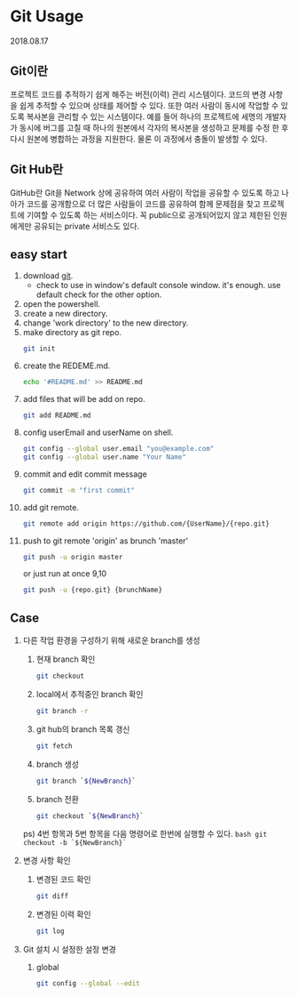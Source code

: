 # Git Usage

2018.08.17

## Git이란

프로젝트 코드를 추적하기 쉽게 해주는 버전(이력) 관리 시스템이다. 코드의 변경 사항을 쉽게 추적할 수 있으며 상태를 제어할 수 있다. 또한 여러 사람이 동시에 작업할 수 있도록 복사본을 관리할 수 있는 시스템이다. 예를 들어 하나의 프로젝트에 세명의 개발자가 동시에 버그를 고칠 때 하나의 원본에서 각자의 복사본을 생성하고 문제를 수정 한 후 다시 원본에 병합하는 과정을 지원한다. 물론 이 과정에서 충돌이 발생할 수 있다.

## Git Hub란

GitHub란 Git을 Network 상에 공유하여 여러 사람이 작업을 공유할 수 있도록 하고 나아가 코드를 공개함으로 더 많은 사람들이 코드를 공유하여 함께 문제점을 찾고 프로젝트에 기여할 수 있도록 하는 서비스이다. 꼭 public으로 공개되어있지 않고 제한된 인원에게만 공유되는 private 서비스도 있다.

## easy start

1. download [git](https://git-scm.com/downloads).
    - check to use in window's default console window. it's enough. use default check for the other option.
2. open the powershell.
3. create a new directory.
4. change 'work directory' to the new directory.
5. make directory as git repo.
    ```bash
    git init
    ```
6. create the REDEME.md.
    ```bash
    echo '#README.md' >> README.md
    ```
7. add files that will be add on repo.
    ```bash
    git add README.md
    ```
8. config userEmail and userName on shell.
    ```bash
    git config --global user.email "you@example.com"
    git config --global user.name "Your Name"
    ```
9. commit and edit commit message
    ```bash
    git commit -m "first commit"
    ```
10. add git remote.
    ```bash
    git remote add origin https://github.com/{UserName}/{repo.git}
    ```
11. push to git remote 'origin' as brunch 'master'
    ```bash
    git push -u origin master
    ```
    or just run at once 9,10
    ```bash
    git push -u {repo.git} {brunchName}
    ```

## Case

1. 다른 작업 환경을 구성하기 위해 새로운 branch를 생성
    1. 현재 branch 확인
        ```bash
        git checkout
        ```
    2. local에서 추적중인 branch 확인
        ```bash
        git branch -r
        ```
    3. git hub의 branch 목록 갱신
        ```bash
        git fetch
        ```
    4. branch 생성
        ```bash
        git branch `${NewBranch}`
        ```
    5. branch 전환
        ```bash
        git checkout `${NewBranch}`
        ```
    ps) 4번 항목과 5번 항목을 다음 명령어로 한번에 실행할 수 있다.
        ```bash
        git checkout -b `${NewBranch}`
        ```
1. 변경 사항 확인
    1. 변경된 코드 확인
        ```bash
        git diff
        ```
    2. 변경된 이력 확인
        ```bash
        git log
        ```
        
1. Git 설치 시 설정한 설정 변경
    1. global   
        ```bash
        git config --global --edit
        ```
